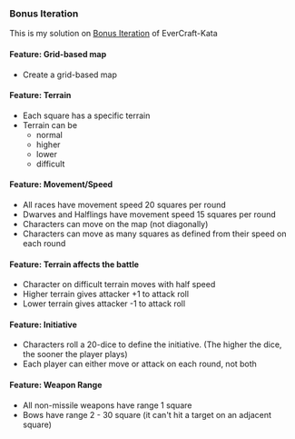 ### Bonus Iteration

This is my solution on [Bonus Iteration](https://github.com/PuttingTheDnDInTDD/EverCraft-Kata#bonus-iteration---battle-grid) of EverCraft-Kata

#### Feature: Grid-based map
* Create a grid-based map

#### Feature: Terrain
* Each square has a specific terrain
* Terrain can be 
    * normal
    * higher
    * lower
    * difficult

#### Feature: Movement/Speed
* All races have movement speed 20 squares per round
* Dwarves and Halflings have movement speed 15 squares per round
* Characters can move on the map (not diagonally)
* Characters can move as many squares as defined from their speed on each round

#### Feature: Terrain affects the battle
* Character on difficult terrain moves with half speed
* Higher terrain gives attacker +1 to attack roll
* Lower terrain gives attacker -1 to attack roll

#### Feature: Initiative
* Characters roll a 20-dice to define the initiative. (The higher the dice, the sooner the player plays)
* Each player can either move or attack on each round, not both

#### Feature: Weapon Range
* All non-missile weapons have range 1 square
* Bows have range 2 - 30 square (it can't hit a target on an adjacent square) 

